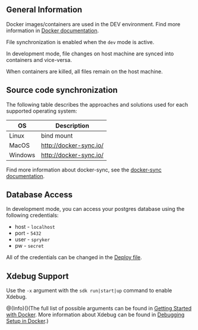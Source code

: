 
## General Information

Docker images/containers are used in the DEV environment. Find more information in [Docker documentation](https://docs.docker.com/v17.09/engine/userguide/storagedriver/imagesandcontainers/).

File synchronization is enabled when the `dev` mode is active.

In development mode, file changes on host machine are synced into containers and vice-versa.

When containers are killed, all files remain on the host machine.

## Source code synchronization

The following table describes the approaches and solutions used for each supported operating system:

| OS | Description |
| --- | --- |
| Linux | bind mount |
| MacOS | http://docker-sync.io/ |
| Windows | http://docker-sync.io/ |

Find more information about docker-sync, see the [docker-sync documentation](https://docker-sync.readthedocs.io/en/latest/).

## Database Access

In development mode, you can access your postgres database using the following credentials:

* host - `localhost`
* port - `5432`
* user - `spryker`
* pw - `secret`

All of the credentials can be changed in the [Deploy file](https://documentation.spryker.com/v4/docs/deploy-file-reference-10).

## Xdebug Support

Use the `-x` argument with the `sdk run|start|up` command to enable Xdebug.

@(Info)()(The full list of possible arguments can be found in [Getting Started with Docker](https://documentation.spryker.com/v4/docs/getting-started-with-docker). More information about Xdebug can be found in [Debugging Setup in Docker](https://documentation.spryker.com/v4/docs/debugging-setup-in-docker).)


<!-- Last review date: Aug 06, 2019 by Mike Kalinin, Andrii Tserkovnyi -->